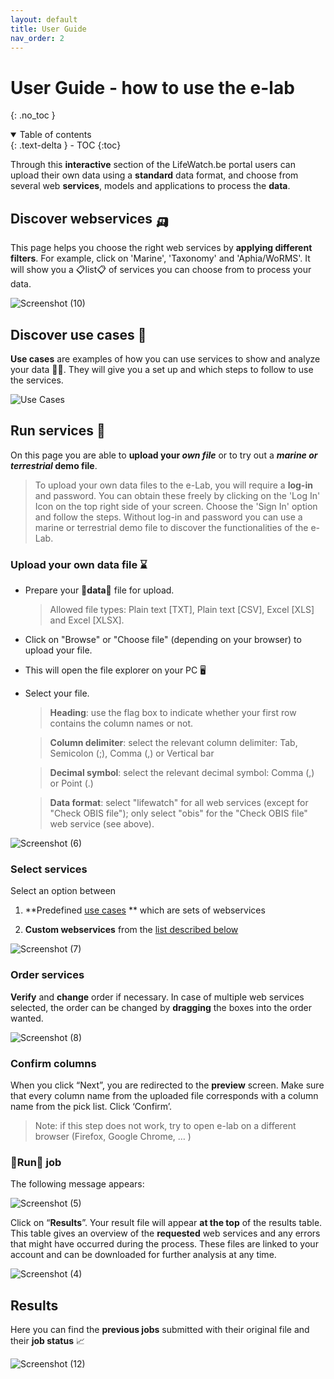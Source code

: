 ```yaml
---
layout: default
title: User Guide
nav_order: 2
---
```


# User Guide - how to use the e-lab
{: .no_toc }


<details open markdown="block">
<summary>
    Table of contents
</summary>
  {: .text-delta }
- TOC
{:toc}
</details>


Through this **interactive** section of the LifeWatch.be portal users can upload their own data using a **standard** data format, and choose from several web **services**, models and applications to process the **data**.


## Discover webservices 🛺

This page helps you choose the right web services by **applying different filters**. For example, click on 'Marine', 'Taxonomy' and 'Aphia/WoRMS'. It will show you a 📋list📋 of services you can choose from to process your data.

![Screenshot (10)](https://github.com/lifewatch/elab-documentation/assets/144227108/e509df40-7c61-4495-8f90-04427a69eae9)



## Discover use cases 🧭

**Use cases** are examples of how you can use services to show and analyze your data 🧑‍🔬. They will give you a set up and which steps to follow to use the services. 

![Use Cases](https://github.com/lifewatch/elab-documentation/assets/144227108/f32be554-cf11-4da3-a947-7d7ad4e8fb7d)

## Run services 🏃

On this page you are able to **upload your _own file_** or to try out a **_marine or terrestrial_ demo file**. 

> To upload your own data files to the e-Lab, you will require a **log-in** and password. You can obtain these freely by clicking on the 'Log In' Icon on the top right side of your screen. Choose the 'Sign In' option and follow the steps. Without log-in and password you can use a marine or terrestrial demo file to discover the functionalities of the e-Lab.


### Upload your own data file ⌛

- Prepare your 🌌**data**🌌 file for upload.

  > Allowed file types: Plain text [TXT], Plain text [CSV], Excel [XLS] and Excel [XLSX].


- Click on "Browse" or "Choose file" (depending on your browser) to upload your file.

- This will open the file explorer on your PC 🖥️

- Select your file.

  > **Heading**: use the flag box to indicate whether your first row contains the column names or not.



  > **Column delimiter**: select the relevant column delimiter: Tab, Semicolon (;), Comma (,) or Vertical bar



  > **Decimal symbol**: select the relevant decimal symbol: Comma (,) or Point (.)



  > **Data format**: select "lifewatch" for all web services (except for "Check OBIS file"); only select "obis" for the "Check OBIS file" web service (see above).



![Screenshot (6)](https://github.com/lifewatch/elab-documentation/assets/144227108/273dde5d-084f-4059-89c4-64281f452c53)



### Select services

Select an option between 

1. **Predefined [use cases](https://lifewatch.github.io/elab-documentation/docs/use-cases.html) ** which are sets of webservices 


1. **Custom webservices** from the [list described below](https://lifewatch.github.io/elab-documentation/docs/web-service-description.html)



![Screenshot (7)](https://github.com/lifewatch/elab-documentation/assets/144227108/4bb31e03-0ce8-43c5-a32c-dcfe1676e2c9)



### Order services 

**Verify** and **change** order if necessary. In case of multiple web services selected, the order can be changed by **dragging** the boxes into the order wanted. 

![Screenshot (8)](https://github.com/lifewatch/elab-documentation/assets/144227108/85d1cc81-cadf-44e4-8834-e2d8bec183e1)



### Confirm columns

When you click “Next”, you are redirected to the **preview** screen. Make sure that every column name from the uploaded file corresponds with a column name from the pick list. Click ‘Confirm’.

> Note: if this step does not work, try to open e-lab on a different browser (Firefox, Google Chrome, … )



### 🏃Run🏃 job 

The following message appears:



![Screenshot (5)](https://github.com/lifewatch/elab-documentation/assets/144227108/df11342e-03f8-47df-b2da-976f4f827bdb)



Click on “**Results**”. Your result file will appear **at the top** of the results table. This table gives an overview of the **requested** web services and any errors that might have occurred during the process. These files are linked to your account and can be downloaded for further analysis at any time. 



![Screenshot (4)](https://github.com/lifewatch/elab-documentation/assets/144227108/b88f6fd3-ce8e-47f0-b3d6-83f5f0262904)



## Results 

Here you can find the **previous jobs** submitted with their original file and their **job status** 📈



![Screenshot (12)](https://github.com/lifewatch/elab-documentation/assets/144227108/19e7cbe0-b797-43e8-839b-0f3c16cedf28)
